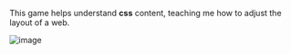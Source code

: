 This game helps understand **css** content, teaching me how to adjust the layout of a web.

![image](https://github.com/ChuanxinZhai/WM9A4-Digital-Development-with-Python/assets/94314784/84649d7a-f978-4cde-ae1f-8586a30ba679)

